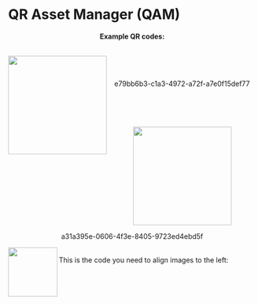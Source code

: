 # QR Asset Manager (QAM)

<p align="center"><b>Example QR codes:</b></p>
<br>
<img align="left" width="200" height="200" src="https://anw42.github.io/qam/examples/e79bb6b3-c1a3-4972-a72f-a7e0f15def77.png">
<br><br>
<p align="center">e79bb6b3-c1a3-4972-a72f-a7e0f15def77</p>
<br><br><br>
<p align="center"><img width="200" height="200" src="https://anw42.github.io/qam/examples/a31a395e-0606-4f3e-8405-9723ed4ebd5f.png"></p>
<p align="center">a31a395e-0606-4f3e-8405-9723ed4ebd5f</p>


<img align="left" width="100" height="100" src="http://www.fillmurray.com/100/100">

<br>This is the code you need to align images to the left:
